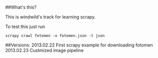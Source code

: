 ##What's this?

This is windwild's track for learning scrapy.

To test this just run

```Shell
scrapy crawl fotomen -o fotomen.json -t json
```

##Versions:
2013.02.22 First scrapy example for downloading fotomen
2013.02.23 Custmized image pipeline
